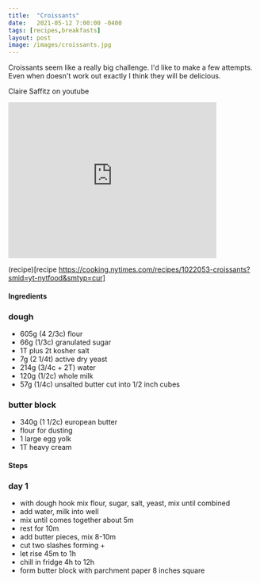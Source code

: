 ```yaml
---
title:  "Croissants"
date:   2021-05-12 7:00:00 -0400
tags: [recipes,breakfasts]
layout: post
image: /images/croissants.jpg
---
```


Croissants seem like a really big challenge.  I'd like to make a few attempts.  Even when doesn't work out exactly I think they will be delicious.

Claire Saffitz on youtube
<iframe width="420" height="315" src="https://www.youtube.com/embed/vpwY3nmLLaA" frameborder="0" allowfullscreen></iframe>

(recipe)[recipe
https://cooking.nytimes.com/recipes/1022053-croissants?smid=yt-nytfood&smtyp=cur]

#### Ingredients
### dough
* 605g (4 2/3c) flour
* 66g (1/3c) granulated sugar
* 1T plus 2t kosher salt
* 7g (2 1/4t) active dry yeast
* 214g (3/4c + 2T) water
* 120g (1/2c) whole milk
* 57g (1/4c) unsalted butter cut into 1/2 inch cubes

### butter block
* 340g (1 1/2c) european butter
* flour for dusting
* 1 large egg yolk
* 1T heavy cream

#### Steps
### day 1
* with dough hook mix flour, sugar, salt, yeast, mix until combined
* add water, milk into well
* mix until comes together about 5m
* rest for 10m
* add butter pieces, mix 8-10m
* cut two slashes forming +
* let rise 45m to 1h
* chill in fridge 4h to 12h
* form butter block with parchment paper 8 inches square